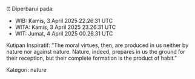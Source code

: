 ⏰ Diperbarui pada:
- WIB: Kamis, 3 April 2025 22.26.31 UTC
- WITA: Kamis, 3 April 2025 23.26.31 UTC
- WIT: Jumat, 4 April 2025 00.26.31 UTC

Kutipan Inspiratif:
"The moral virtues, then, are produced in us neither by nature nor against nature. Nature, indeed, prepares in us the ground for their reception, but their complete formation is the product of habit."


Kategori: nature

